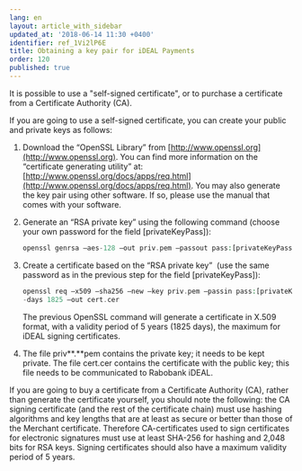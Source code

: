 ```yaml
---
lang: en
layout: article_with_sidebar
updated_at: '2018-06-14 11:30 +0400'
identifier: ref_1Vi2lP6E
title: Obtaining a key pair for iDEAL Payments
order: 120
published: true
---
```

It is possible to use a "self-signed certificate", or to purchase a certificate from a Certificate Authority (CA).

If you are going to use a self-signed certificate, you can create your public and private keys as follows: 

1.  Download the “OpenSSL Library” from [http://www.openssl.org](http://www.openssl.org). You can find more information on the “certificate generating utility” at:[http://www.openssl.org/docs/apps/req.html](http://www.openssl.org/docs/apps/req.html). You may also generate the key pair using other software. If so, please use the manual that comes with your software.

2.  Generate an “RSA private key” using the following command (choose your own password for the field [privateKeyPass]):

    ```php
    openssl genrsa –aes-128 –out priv.pem –passout pass:[privateKeyPass] 2048 
    ```

3.  Create a certificate based on the “RSA private key”  (use the same password as in the previous step for the field [privateKeyPass]): 

    ```php
    openssl req –x509 –sha256 –new –key priv.pem –passin pass:[privateKeyPass]  
    -days 1825 –out cert.cer
    ```

    The previous OpenSSL command will generate a certificate in X.509 format, with a validity period of 5 years (1825 days), the maximum for iDEAL signing certificates.

4.  The file priv**.**pem contains the private key; it needs to be kept private. The file cert.cer contains the certificate with the public key; this file needs to be communicated to Rabobank iDEAL. 

If you are going to buy a certificate from a Certificate Authority (CA), rather than generate the certificate yourself, you should note the following: the CA signing certificate (and the rest of the certificate chain) must use hashing algorithms and key lengths that are at least as secure or better than those of the Merchant certificate.
Therefore CA-certificates used to sign certificates for electronic signatures must use at least SHA-256 for hashing and 2,048 bits for RSA keys.
Signing certificates should also have a maximum validity period of 5 years.

